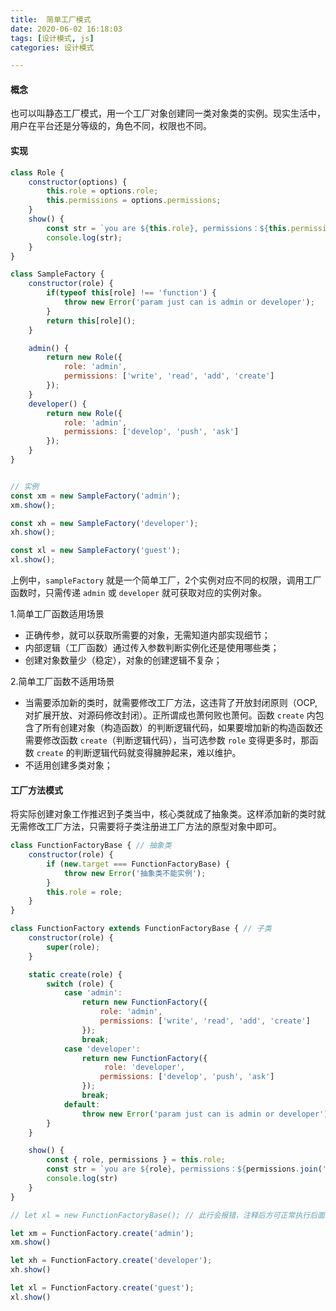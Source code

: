```yaml
---
title:  简单工厂模式
date: 2020-06-02 16:18:03
tags: [设计模式, js]
categories: 设计模式

---
```



####  概念

也可以叫静态工厂模式，用一个工厂对象创建同一类对象类的实例。现实生活中，用户在平台还是分等级的，角色不同，权限也不同。

#### 实现

```js
class Role {
    constructor(options) {
        this.role = options.role;
        this.permissions = options.permissions;
    }
    show() {
        const str = `you are ${this.role}, permissions：${this.permissions.join(', ')}`;
        console.log(str);
    }
}

class SampleFactory {
    constructor(role) {
        if(typeof this[role] !== 'function') {
            throw new Error('param just can is admin or developer');
        }
        return this[role]();
    }

    admin() {
        return new Role({
            role: 'admin',
            permissions: ['write', 'read', 'add', 'create']
        });
    }
    developer() {
        return new Role({
            role: 'admin',
            permissions: ['develop', 'push', 'ask']
        });
    }
}


// 实例
const xm = new SampleFactory('admin');
xm.show();

const xh = new SampleFactory('developer');
xh.show();

const xl = new SampleFactory('guest');
xl.show();
```



上例中，`sampleFactory` 就是一个简单工厂，2个实例对应不同的权限，调用工厂函数时，只需传递 `admin` 或 `developer` 就可获取对应的实例对象。

1.简单工厂函数适用场景

- 正确传参，就可以获取所需要的对象，无需知道内部实现细节；
- 内部逻辑（工厂函数）通过传入参数判断实例化还是使用哪些类；
- 创建对象数量少（稳定），对象的创建逻辑不复杂；

2.简单工厂函数不适用场景

- 当需要添加新的类时，就需要修改工厂方法，这违背了开放封闭原则（OCP, 对扩展开放、对源码修改封闭）。正所谓成也萧何败也萧何。函数 `create` 内包含了所有创建对象（构造函数）的判断逻辑代码，如果要增加新的构造函数还需要修改函数 `create`（判断逻辑代码），当可选参数 `role` 变得更多时，那函数 `create` 的判断逻辑代码就变得臃肿起来，难以维护。
- 不适用创建多类对象；



####  工厂方法模式

将实际创建对象工作推迟到子类当中，核心类就成了抽象类。这样添加新的类时就无需修改工厂方法，只需要将子类注册进工厂方法的原型对象中即可。



```js
class FunctionFactoryBase { // 抽象类
    constructor(role) {
        if (new.target === FunctionFactoryBase) {
            throw new Error('抽象类不能实例');
        }
        this.role = role;
    }
}

class FunctionFactory extends FunctionFactoryBase { // 子类
    constructor(role) {
        super(role);
    }

    static create(role) {
        switch (role) {
            case 'admin':
                return new FunctionFactory({
                    role: 'admin',
                    permissions: ['write', 'read', 'add', 'create']
                });
                break;
            case 'developer':
                return new FunctionFactory({
                     role: 'developer',
                    permissions: ['develop', 'push', 'ask']
                });
                break;
            default:
                throw new Error('param just can is admin or developer');
        }
    }

    show() {
        const { role, permissions } = this.role;
        const str = `you are ${role}, permissions：${permissions.join(', ')}`;
        console.log(str)
    }
}

// let xl = new FunctionFactoryBase(); // 此行会报错，注释后方可正常执行后面

let xm = FunctionFactory.create('admin');
xm.show()

let xh = FunctionFactory.create('developer');
xh.show()

let xl = FunctionFactory.create('guest');
xl.show()
```

